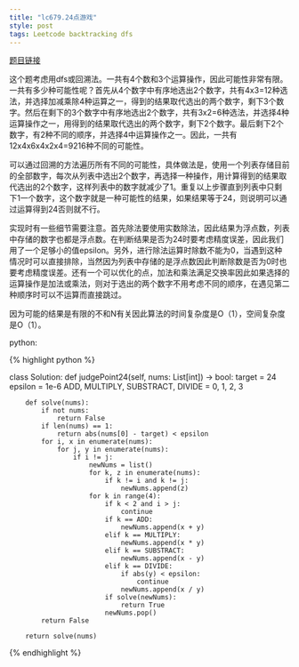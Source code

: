 ```yaml
---
title: "lc679.24点游戏"
style: post
tags: Leetcode backtracking dfs
---
```


[题目链接](https://leetcode-cn.com/problems/24-game/)

这个题考虑用dfs或回溯法。一共有4个数和3个运算操作，因此可能性非常有限。一共有多少种可能性呢？首先从4个数字中有序地选出2个数字，共有4x3=12种选法，并选择加减乘除4种运算之一，得到的结果取代选出的两个数字，剩下3个数字。然后在剩下的3个数字中有序地选出2个数字，共有3x2=6种选法，并选择4种运算操作之一，用得到的结果取代选出的两个数字，剩下2个数字。最后剩下2个数字，有2种不同的顺序，并选择4中运算操作之一。因此，一共有12x4x6x4x2x4=9216种不同的可能性。

可以通过回溯的方法遍历所有不同的可能性，具体做法是，使用一个列表存储目前的全部数字，每次从列表中选出2个数字，再选择一种操作，用计算得到的结果取代选出的2个数字，这样列表中的数字就减少了1。重复以上步骤直到列表中只剩下1一个数字，这个数字就是一种可能性的结果，如果结果等于24，则说明可以通过运算得到24否则就不行。

实现时有一些细节需要注意。首先除法要使用实数除法，因此结果为浮点数，列表中存储的数字也都是浮点数。在判断结果是否为24时要考虑精度误差，因此我们用了一个足够小的值epsilon。另外，进行除法运算时除数不能为0，当遇到这种情况时可以直接排除，当然因为列表中存储的是浮点数因此判断除数是否为0时也要考虑精度误差。还有一个可以优化的点，加法和乘法满足交换率因此如果选择的运算操作是加法或乘法，则对于选出的两个数字不用考虑不同的顺序，在遇见第二种顺序时可以不运算而直接跳过。

因为可能的结果是有限的不和N有关因此算法的时间复杂度是O（1），空间复杂度是O（1）。

python:

{% highlight python %}

class Solution:
    def judgePoint24(self, nums: List[int]) -> bool:
        target = 24
        epsilon = 1e-6
        ADD, MULTIPLY, SUBSTRACT, DIVIDE = 0, 1, 2, 3
        
        def solve(nums):
            if not nums:
                return False
            if len(nums) == 1:
                return abs(nums[0] - target) < epsilon
            for i, x in enumerate(nums):
                for j, y in enumerate(nums):
                    if i != j:
                        newNums = list()
                        for k, z in enumerate(nums):
                            if k != i and k != j:
                                newNums.append(z)
                        for k in range(4):
                            if k < 2 and i > j:
                                continue
                            if k == ADD:
                                newNums.append(x + y)
                            elif k == MULTIPLY:
                                newNums.append(x * y)
                            elif k == SUBSTRACT:
                                newNums.append(x - y)
                            elif k == DIVIDE:
                                if abs(y) < epsilon:
                                    continue
                                newNums.append(x / y)
                            if solve(newNums):
                                return True
                            newNums.pop()
            return False

        return solve(nums)

{% endhighlight %}
